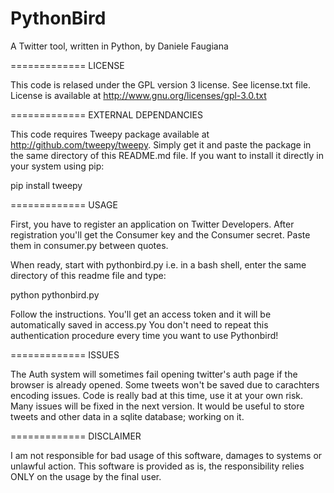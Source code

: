 PythonBird
==========

A Twitter tool, written in Python, by Daniele Faugiana

=============
LICENSE

This code is relased under the GPL version 3 license. See license.txt file.
License is available at http://www.gnu.org/licenses/gpl-3.0.txt

=============
EXTERNAL DEPENDANCIES

This code requires Tweepy package available at http://github.com/tweepy/tweepy.
Simply get it and paste the package in the same directory of this README.md file.
If you want to install it directly in your system using pip: 

pip install tweepy

=============
USAGE

First, you have to register an application on Twitter Developers. After registration you'll get the Consumer key and the Consumer secret. Paste them in consumer.py between quotes.

When ready, start with pythonbird.py i.e. in a bash shell, enter the same directory of this readme file and type:

python pythonbird.py

Follow the instructions. You'll get an access token and it will be automatically saved in access.py 
You don't need to repeat this authentication procedure every time you want to use Pythonbird!

=============
ISSUES

The Auth system will sometimes fail opening twitter's auth page if the browser is already opened.
Some tweets won't be saved due to carachters encoding issues. 
Code is really bad at this time, use it at your own risk. Many issues will be fixed in the next version.
It would be useful to store tweets and other data in a sqlite database; working on it.

=============
DISCLAIMER

I am not responsible for bad usage of this software, damages to systems or unlawful action.
This software is provided as is, the responsibility relies ONLY on the usage by the final user.
